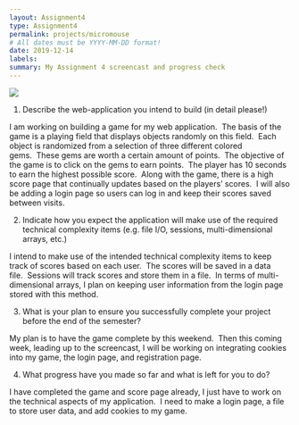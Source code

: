 ```yaml
---
layout: Assignment4
type: Assignment4
permalink: projects/micromouse
# All dates must be YYYY-MM-DD format!
date: 2019-12-14
labels:
summary: My Assignment 4 screencast and progress check
---
```


<div class="ui small rounded images">
  <img class="ui image" src="../images/micromouse-robot.png">
</div>

1.  Describe the web-application you intend to build (in detail please!)

I am working on building a game for my web application.  The basis of the game is a playing field that displays objects randomly on this field.  Each object is randomized from a selection of three different colored gems.  These gems are worth a certain amount of points.  The objective of the game is to click on the gems to earn points.  The player has 10 seconds to earn the highest possible score.  Along with the game, there is a high score page that continually updates based on the players’ scores.  I will also be adding a login page so users can log in and keep their scores saved between visits.


2.  Indicate how you expect the application will make use of the required technical complexity items (e.g. file I/O, sessions, multi-dimensional arrays, etc.)

I intend to make use of the intended technical complexity items to keep track of scores based on each user.  The scores will be saved in a data file.  Sessions will track scores and store them in a file.  In terms of multi-dimensional arrays, I plan on keeping user information from the login page stored with this method.


3.  What is your plan to ensure you successfully complete your project before the end of the semester?

My plan is to have the game complete by this weekend.  Then this coming week, leading up to the screencast, I will be working on integrating cookies into my game, the login page, and registration page.


4.  What progress have you made so far and what is left for you to do?

I have completed the game and score page already, I just have to work on the technical aspects of my application.  I need to make a login page, a file to store user data, and add cookies to my game.  



